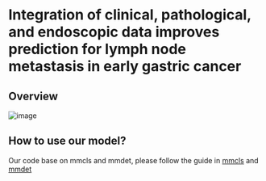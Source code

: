 # Integration of clinical, pathological, and endoscopic data improves prediction for lymph node metastasis in early gastric cancer

## Overview

![image](https://github.com/KzRinga/mmclassification-for-LNM/blob/main/image.jpg)


## How to use our model?
Our code base on mmcls and mmdet, please follow the guide in [mmcls](https://github.com/open-mmlab/mmpretrain) and [mmdet](https://github.com/open-mmlab/mmdetection)


